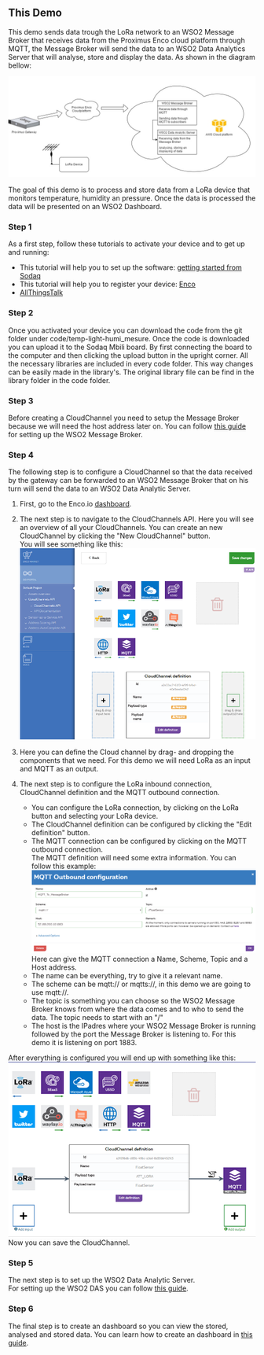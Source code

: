 ## This Demo

This demo sends data trough the LoRa network to an WSO2 Message Broker that receives data from the Proximus Enco cloud platform through MQTT, the Message Broker will send the data to an WSO2 Data Analytics Server that will analyse, store and display the data. As shown in the diagram bellow:  

![Demo scheme](doc/img/StageDiagramProximusEngels.jpg)  

The goal of this demo is to process and store data from a LoRa device that monitors temperature, humidity an pressure. Once the data is processed the data will be presented on an WSO2 Dashboard.

### Step 1  

As a first step, follow these tutorials to activate your device and to get up and running:

* This tutorial will help you to set up the software: [getting started from Sodaq](http://support.sodaq.com/mbili/)
* This tutorial will help you to register your device: [Enco](http://docs.enco.io/docs/getting-started-with-enco)
* [AllThingsTalk](http://docs.allthingstalk.com/tutorials/setup-lora-rapid-development-kit/) 

### Step 2

Once you activated your device you can download the code from the git folder under code/temp-light-humi_mesure. Once the code is downloaded you can upload it to the Sodaq Mbili board. By first connecting the board to the computer and then clicking the upload button in the upright corner.
All the necessary libraries are included in every code folder. This way changes can be easily made in the library's. The original library file can be find in the library folder in the code folder.  

### Step 3

Before creating a CloudChannel you need to setup the Message Broker because we will need the host address later on.
You can follow [this guide](doc/Wso2MB.md) for setting up the WSO2 Message Broker.

### Step 4
The following step is to configure a CloudChannel so that the data received by the gateway can be forwarded to an WSO2 Message Broker that on his turn will send the data to an WSO2 Data Analytic Server. 

1. First, go to the Enco.io [dashboard](https://devs.enco.io/dashboard/home).  
2. The next step is to navigate to the CloudChannels API. Here you will see an overview of all your CloudChannels. You can create an new CloudChannel by clicking the "New CloudChannel" button.  
You will see something like this:  
![New CloudChannel](doc/img/CloudchannelAanmaken1.png)  

3. Here you can define the Cloud channel by drag- and dropping the components that we need. For this demo we will need LoRa as an input and MQTT as an output.  
4. The next step is to configure the LoRa inbound connection, CloudChannel definition and the MQTT outbound connection.
	* You can configure the LoRa connection, by clicking on the LoRa button and selecting your LoRa device.  
	* The CloudChannel definition can be configured by clicking the "Edit definition" button.
	* The MQTT connection can be configured by clicking on the MQTT outbound connection.  
	The MQTT definition will need some extra information. You can follow this example:  
	![MQTTdefinition](doc/img/MqttDefenition.png) 
	Here can give the MQTT connection a Name, Scheme, Topic and a Host address.
	* The name can be everything, try to give it a relevant name.
	* The scheme can be mqtt:// or mqtts://, in this demo we are going to use mqtt://.
	* The topic is something you can choose so the WSO2 Message Broker knows from where the data comes and to who to send the data. The topic needs to start with an "/"  
	* The host is the IPadres where your WSO2 Message Broker is running followed by the port the Message Broker is listening to. For this demo it is listening on port 1883.  

After everything is configured you will end up with something like this:  
![CloudChannel Definition](doc/img/CloudchannelAanmaken.png)  
Now you can save the CloudChannel.  

### Step 5  

The next step is to set up the WSO2 Data Analytic Server.  
For setting up the WSO2 DAS you can follow [this guide](doc/Wso2DAS.md).  

### Step 6

The final step is to create an dashboard so you can view the stored, analysed and stored data. You can learn how to create an dashboard in [this guide](doc/DashboardGuide.md).
